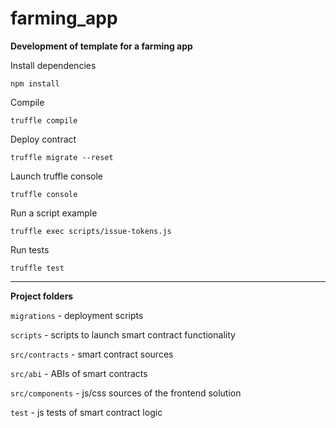 # farming_app
**Development of template for a farming app**

Install dependencies
```
npm install
```

Compile
```
truffle compile
```

Deploy contract
```
truffle migrate --reset
```

Launch truffle console
```
truffle console
```

Run a script example
```
truffle exec scripts/issue-tokens.js
```

Run tests
```
truffle test 
```
---
**Project folders**

`migrations` - deployment scripts

`scripts` - scripts to launch smart contract functionality

`src/contracts` - smart contract sources

`src/abi` - ABIs of smart contracts

`src/components` - js/css sources of the frontend solution

`test` - js tests of smart contract logic


